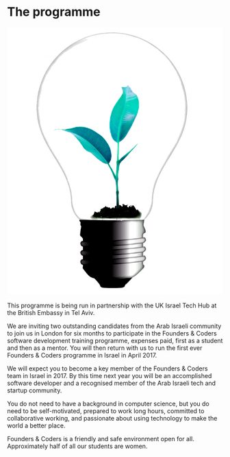 # The programme

<img src="/assets/fac-logo.png" class="fac-logo">

This programme is being run in partnership with the UK Israel Tech Hub at the British Embassy in Tel Aviv.

We are inviting two outstanding candidates from the Arab Israeli community to join us in London for six months to participate in the Founders & Coders software development training programme, expenses paid, first as a student and then as a mentor. You will then return with us to run the first ever Founders & Coders programme in Israel in April 2017.

We will expect you to become a key member of the Founders & Coders team in Israel in 2017. By this time next year you will be an accomplished software developer and a recognised member of the Arab Israeli tech and startup community.

You do not need to have a background in computer science, but you do need to be self-motivated, prepared to work long hours, committed to collaborative working, and passionate about using technology to make the world a better place.

Founders & Coders is a friendly and safe environment open for all. Approximately half of all our students are women.
